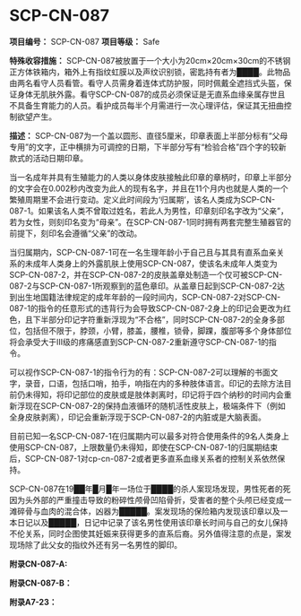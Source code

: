 # SCP-CN-087


**项目编号：** SCP-CN-087
**项目等级：** Safe

**特殊收容措施：**  SCP-CN-087被放置于一个大小为20cm×20cm×30cm的不锈钢正方体铁箱内，箱外上有指纹虹膜以及声纹识别锁，密匙持有者为████。此物品由两名看守人员看管。看守人员需身着连体式防护服，同时佩戴全遮挡式头盔，保证身体无肌肤外露。看守SCP-CN-087的成员必须保证是无直系血缘亲属存世且不具备生育能力的人员。看护成员每半个月需进行一次心理评估，保证其无扭曲控制欲望产生。

**描述：** SCP-CN-087为一个盖以圆形、直径5厘米，印章表面上半部分标有“父母专用”的文字，正中横排为可调控的日期，下半部分写有“检验合格”四个字的较新款式的活动日期印章。

当一名成年并具有生殖能力的人类以身体皮肤接触此印章的章柄时，印章上半部分的文字会在0.002秒内改变为此人的现有名字，并且在11个月内也就是人类的一个繁殖周期里不会进行变动。定义此时间段为‘归属期’，该名人类成为SCP-CN-087-1。如果该名人类不曾取过姓名，若此人为男性，印章刻印名字改为“父亲”，若为女性，则刻印名变为“母亲”。在SCP-CN-087-1同时拥有两套完整生殖器官的前提下，刻印名会遵循“父亲”的改动。

当归属期内，SCP-CN-087-1可在一名生理年龄小于自己且与其具有直系血亲关系的未成年人类身上的外露肌肤上使用SCP-CN-087，使该名未成年人类变为SCP-CN-087-2，并在SCP-CN-087-2的皮肤盖章处制造一个仅可被SCP-CN-087-2与SCP-CN-087-1所观察到的蓝色章印。从盖章日起到SCP-CN-087-2达到出生地国籍法律规定的成年年龄的一段时间内，SCP-CN-087-2对SCP-CN-087-1的指令的任意形式的违背行为会导致SCP-CN-087-2身上的印记会更改为红色，且下半部分印记字符重新浮现为“不合格”，同时SCP-CN-087-2的全身多部位，包括但不限于，脖颈，小臂，膝盖，腰椎，锁骨，脚踝，腹部等多个身体部位将会承受大于Ⅲ级的疼痛感直到SCP-CN-087-2重新遵守SCP-CN-087-1的指令。

可以视作SCP-CN-087-1的指令行为的有：SCP-CN-087-2可以理解的书面文字，录音，口语，包括口哨，拍手，响指在内的多种肢体语言。印记的去除方法目前仍未得知，将印记部位的皮肤或是肢体剥离时，印记将于四个纳秒的时间内会重新浮现在SCP-CN-087-2的保持血液循环的随机活性皮肤上，极端条件下（例如全身皮肤剥离），印记会重新浮现于SCP-CN-087-2的内脏或是大脑表面。

目前已知一名SCP-CN-087-1在归属期内可以最多对符合使用条件的9名人类身上使用SCP-CN-087，上限数量仍未得知，即使在SCP-CN-087-1的归属期结束后，SCP-CN-087-1对cp-cn-087-2或者更多直系血缘关系者的控制关系依然保持。

SCP-CN-087在19██年█月█年一场位于████的杀人案现场发现，男性死者的死因为头外部的严重撞击导致的粉碎性颅骨凹陷骨折，受害者的整个头颅已经变成一滩碎骨与血肉的混合体，凶器为█████。案发现场的保险箱内发现该印章以及一本日记以及█████，日记中记录了该名男性使用该印章长时间与自己的女儿保持不伦关系，同时企图使其妊娠来获得更多的直系后裔。另外值得注意的点是，案发现场除了此父女的指纹外还有另一名男性的脚印。

**附录CN-087-A:** 

**附录CN-087-B：** 

**附录A7-23：** 



